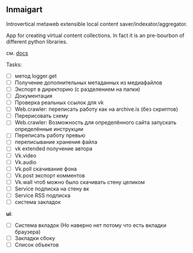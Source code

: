 ## Inmaigart

Introvertical metaweb extensible local content saver/indexator/aggregator.

App for creating virtual content collections. In fact it is an pre-bourbon of different python libraries.

см. [docs](docs/ru/README.md)
<!--![lcms work scheme](readme/scheme.jpg)-->

Tasks:

- [ ] метод logger.get
- [ ] Получение дополнительных метаданных из медиафайлов
- [ ] Экспорт в директорию (с разделением на папки)
- [ ] Документация
- [ ] Проверка реальных ссылок для vk
- [ ] Web.crawler: переписать работу как на archive.is (без скриптов)
- [ ] Перерисовать схему
- [ ] Web.crawler: Возможность для определённого сайта запускать определённые инструкции
- [ ] Переписать работу превью
- [ ] переписывание хранения файла
- [ ] vk extended получение автора
- [ ] Vk.video
- [ ] Vk.audio
- [ ] Vk.poll скачивание фона
- [ ] Vk.post экспорт комментов
- [ ] Vk.wall чтоб можно было скачивать стену целиком
- [ ] Service подписка на стену вк
- [ ] Service RSS подписка
- [ ] система закладок

**ui**:
- [ ] Система вкладок (Но наверно нет потому что есть вкладки браузера)
- [ ] Закладки сбоку
- [ ] Список объектов
